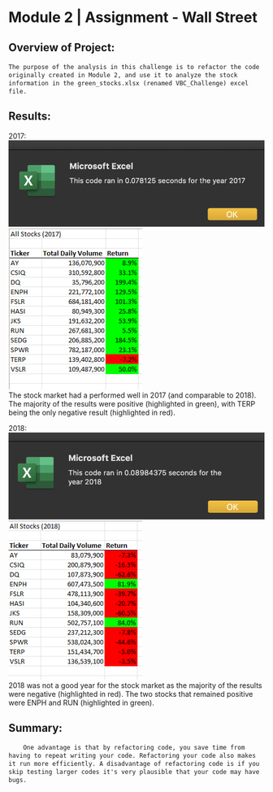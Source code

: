 # Module 2 | Assignment - Wall Street

## Overview of Project:
    The purpose of the analysis in this challenge is to refactor the code originally created in Module 2, and use it to analyze the stock information in the green_stocks.xlsx (renamed VBC_Challenge) excel file.

## Results: 
2017:
<br>
    ![this is an image](https://github.com/ncalson/Challenge-2--Stock_Analysis/blob/main/Resources/VBA_Challenge_2017.png)
    <br>
    ![this is an image](https://github.com/ncalson/Challenge-2--Stock_Analysis/blob/main/VBA_Challenge_2017.png)
    <br>
    The stock market had a performed well in 2017 (and comparable to 2018). The majority of the results were positive (highlighted in green), with TERP being the only negative result (highlighted in red). 

2018:
<br>
    ![this is an image](https://github.com/ncalson/Challenge-2--Stock_Analysis/blob/main/Resources/VBA_Challenge_2018.png)
    <br>
    ![this is an image](https://github.com/ncalson/Challenge-2--Stock_Analysis/blob/main/VBA_Challenge_2018.png)
    <br>
    2018 was not a good year for the stock market as the majority of the results were negative (highlighted in red). The two stocks that remained positive were ENPH and RUN (highlighted in green).

## Summary: 
        One advantage is that by refactoring code, you save time from having to repeat writing your code. Refactoring your code also makes it run more efficiently. A disadvantage of refactoring code is if you skip testing larger codes it's very plausible that your code may have bugs.
